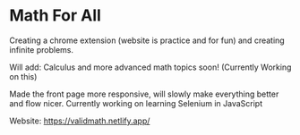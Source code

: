 # Math For All
Creating a chrome extension (website is practice and for fun) and creating infinite problems.

Will add: 
Calculus and more advanced math topics soon! (Currently Working on this)

Made the front page more responsive, will slowly make everything better and flow nicer. Currently working on learning Selenium in JavaScript

Website: https://validmath.netlify.app/ 
